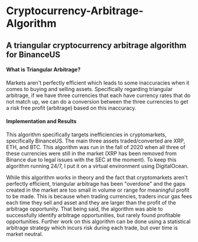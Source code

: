 # Cryptocurrency-Arbitrage-Algorithm
## A triangular cryptocurrency arbitrage algorithm for BinanceUS

#### What is Triangular Arbitrage?
Markets aren't perfectly efficient which leads to some inaccuracies when it comes to buying and selling assets. Specifically regarding triangular arbitrage, if we have three currencies that each have currency rates that do not match up, we can do a conversion between the three currencies to get a risk free profit (arbitrage) based on this inaccuracy.

#### Implementation and Results
This algorithm specifically targets inefficiencies in cryptomarkets, specifically BinanceUS. The main three assets traded/converted are XRP, ETH, and BTC. This algorithm was run in the fall of 2020 when all three of these currencies were still in the market (XRP has been removed from Binance due to legal issues with the SEC at the moment). To keep this algorithm running 24/7, I put it on a virtual environment using DigitalOcean. 

While this algorithm works in theory and the fact that cryptomarkets aren't perfectly efficient, triangular arbitrage has been "overdone" and the gaps created in the market are too small in volume or range for meaningful profit to be made. This is because when trading currencies, traders incur gas fees each time they sell and asset and they are larger than the profit of the arbitrage opportunity. That being said, the algorithm was able to successfully identify arbitrage opportunities, but rarely found profitable opportunities. Further work on this algorithm can be done using a statistical arbitrage strategy which incurs risk during each trade, but over time is market neutral.
